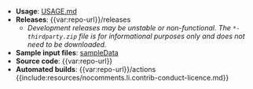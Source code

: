 * **Usage**: [USAGE.md](USAGE.md)
* **Releases**: {{var:repo-url}}/releases
    * _Development releases may be unstable or non-functional. The `*-thirdparty.zip` file is for informational purposes only and does not need to be downloaded._
* **Sample input files**: [sampleData](sampleData)
* **Source code**: {{var:repo-url}}
* **Automated builds**: {{var:repo-url}}/actions
{{include:resources/nocomments.li.contrib-conduct-licence.md}}

